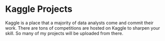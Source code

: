 # Kaggle Projects

Kaggle is a place that a majority of data analysts come and commit their work. There are tons of competitions are hosted on Kaggle to sharpen your skill. So many of my projects will be uploaded from there.
